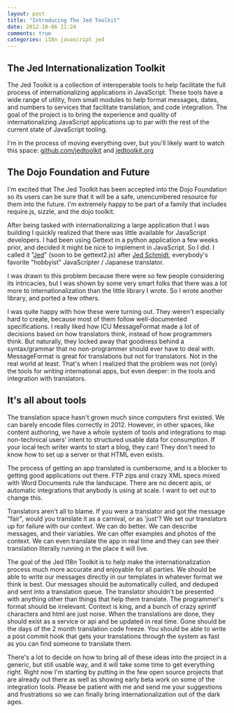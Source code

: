 ```yaml
---
layout: post
title: "Introducing The Jed Toolkit"
date: 2012-10-06 11:24
comments: true
categories: i18n javascript jed
---
```


## The Jed Internationalization Toolkit

The Jed Toolkit is a collection of interoperable tools to help facilitate
the full process of internationalizing applications in JavaScript.
These tools have a wide range of utility, from small modules to help
format messages, dates, and numbers to services that facilitate translation,
and code integration. The goal of the project is to bring the experience and 
quality of internationalizing JavaScript applications up to par with the rest
of the current state of JavaScript tooling.

I'm in the process of moving everything over, but you'll likely want to watch
this space: [github.com/jedtoolkit](https://github.com/jedtoolkit) and [jedtoolkit.org](http://jedtoolkit.org)

## The Dojo Foundation and Future

I'm excited that The Jed Toolkit has been accepted into the Dojo Foundation so
its users can be sure that it will be a safe, unencumbered resource for them
into the future. I'm extremely happy to be part of a family that includes
require.js, sizzle, and the dojo toolkit.

After being tasked with internationalizing a large application that I was building
I quickly realized that there was little available for JavaScript developers. I had
been using Gettext in a python application a few weeks prior, and decided it might be nice to
implement in JavaScript. So I did. I called it "[Jed](https://github.com/jedtoolkit/Jed)" (soon to be gettext2.js) after
[Jed Schmidt](https://twitter.com/jedschmidt), everybody's favorite "hobbyist" JavaScripter / Japanese translator.

I was drawn to this problem because there were so few people considering its intricacies, but
I was shown by some very smart folks that there was a lot more to internationalization than
the little library I wrote. So I wrote another library, and ported a few others.

I was quite happy with how these were turning out. They weren't especially hard to create,
because most of them follow well-documented specifications. I really liked how ICU
MessageFormat made a lot of decisions based on how translators think, instead of how
programmers think. But naturally, they locked away that goodness behind a syntax/grammar
that no non-programmer should ever have to deal with. MessageFormat is great for translations
but not for translators. Not in the real world at least. That's when I realized that the problem was not (only) the tools for _writing_
international apps, but even deeper: in the tools and integration with translators.

## It's all about tools

The translation space hasn't grown much since computers first existed.
We can barely encode files correctly in 2012. However, in other spaces, like content authoring,
we have a whole system of tools and integrations to map non-technical users' intent to structured
usable data for consumption. If your local tech writer wants to start a blog, they can! They
don't need to know how to set up a server or that HTML even exists.

The process of getting an app translated is cumbersome, and is a blocker to getting
good applications out there. FTP zips and crazy XML specs mixed with Word Documents rule
the landscape. There are no decent apis, or automatic integrations that anybody is using
at scale. I want to set out to change this.

Translators aren't all to blame. If you were a translator and got the message "fair", would
you translate it as a carnival, or as 'just'? We set our translators up for failure with
our context. We can do better. We can describe messages, and their variables. We can offer
examples and photos of the context. We can even translate the app in real time and they
can see their translation literally running in the place it will live.

The goal of the Jed I18n Toolkit is to help make the internationalization process much more
accurate and enjoyable for all parties. We should be able to write our messages directly in our templates
in whatever format we think is best. Our messages should be automatically culled, and deduped
and sent into a translation queue. The translator shouldn't be presented with anything other than
things that help them translate. The programmer's format should be irrelevant. Context is king, and
a bunch of crazy sprintf characters and html are just noise. When the translations are done, they should exist as
a service or api and be updated in real time. Gone should be the days of the 2 month translation code freeze.
You should be able to write a post commit hook that gets your translations through the system as fast
as you can find someone to translate them.

There's a lot to decide on how to bring all of these ideas into the project in a generic, but still
usable way, and it will take some time to get everything right. Right now I'm starting by putting
in the few open source projects that are already out there as well as showing early beta work on some
of the integration tools. Please be patient with me and send me your suggestions and frustrations
so we can finally bring internationalization out of the dark ages.

